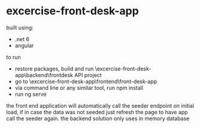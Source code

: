 # excercise-front-desk-app
built using:
- .net 6
- angular

to run
- restore packages, build and run \excercise-front-desk-app\backend\frontdesk API project
- go to \excercise-front-desk-app\frontend\front-desk-app
- via command line or any similar tool, run npm install
- run ng serve

the front end application will automatically call the seeder endpoint on initial load, if in case the data was not seeded just refresh the page to have app call the seeder again. the backend solution only uses in memory database

